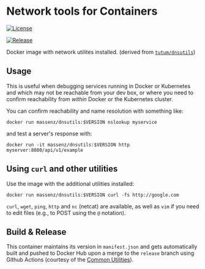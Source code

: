 # Network tools for Containers

[![License](https://img.shields.io/badge/License-Apache%202.0-blue.svg)](https://opensource.org/licenses/Apache-2.0)

[![Release](https://github.com/massenz/dnsutils/actions/workflows/release.yaml/badge.svg)](https://github.com/massenz/dnsutils/actions/workflows/release.yaml)

Docker image with network utilites installed.
(derived from [`tutum/dnsutils`](https://hub.docker.com/r/tutum/dnsutils))

## Usage

This is useful when debugging services running in Docker or Kubernetes and which may not be reachable from your dev box, or where you need to confirm reachability from *within* Docker or the Kubernetes cluster.

You can confirm reachability and name resolution with something like:

    docker run massenz/dnsutils:$VERSION nslookup myservice

and test a server's response with:

    docker run -it massenz/dnsutils:$VERSION http myserver:8080/api/v1/example

## Using `curl` and other utilities

Use the image with the additional utilities installed:

    docker run massenz/dnsutils:$VERSION curl -fs http://google.com

`curl`, `wget`, `ping`, `http` and `nc` (netcat) are available, as well as `vim` if you need to edit files (e.g., to POST using the `@` notation).

## Build & Release

This container maintains its version in `manifest.json` and gets automatically built and pushed to Docker Hub upon a merge to the `release` branch using Github Actions (courtesy of the [Common Utilities](https://github.com/massenz/common-utils)).

